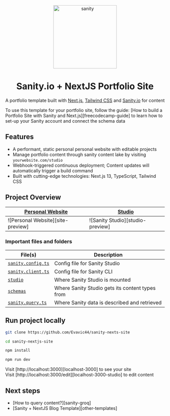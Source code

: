 <div align="center"> 
  <img width="200" alt="sanity" src="https://github.com/Evavic44/sanity-nextjs-site/assets/62628408/27a0746c-addc-478b-b052-9b3890371036">
  <h1>Sanity.io + NextJS Portfolio Site</h1>
  <p>A portfolio template built with <a href="https://nextjs.org">Next.js</a>, <a href="https://tailwindcss.com">Tailwind CSS</a> and <a href="https://sanity.io">Sanity.io</a> for content</p>
</div>

To use this template for your portfolio site, follow the guide: [How to build a Portfolio Site with Sanity and Next.js][freecodecamp-guide] to learn how to set-up your Sanity account and connect the schema data

## Features

- A performant, static personal personal website with editable projects
- Manage portfolio content through sanity content lake by visiting `yourwebsite.com/studio`
- Webhook-triggered continuous deployment; Content updates will automatically trigger a build command
- Built with cutting-edge technologies: Next.js 13, TypeScript, Tailwind CSS

## Project Overview

| [Personal Website][site]          | [Studio][studio]                 |
| --------------------------------- | -------------------------------- |
| ![Personal Website][site-preview] | ![Sanity Studio][studio-preview] |

### Important files and folders

| File(s)                                                   | Description                                     |
| --------------------------------------------------------- | ----------------------------------------------- |
| [`sanity.config.ts`](sanity.config.ts)                    | Config file for Sanity Studio                   |
| [`sanity.client.ts`](sanity/sanity.client.ts)             | Config file for Sanity CLI                      |
| [`studio`](<./app/(studio)/studio/[[...index]]/page.tsx>) | Where Sanity Studio is mounted                  |
| [`schemas`](./schemas)                                    | Where Sanity Studio gets its content types from |
| [`sanity.query.ts`](./sanity/sanity.query.ts)             | Where Sanity data is described and retrieved    |

## Run project locally

```bash
git clone https://github.com/Evavic44/sanity-nexts-site

cd sanity-nextjs-site

npm install

npm run dev
```

Visit [http://localhost:3000][localhost-3000] to see your site <br />
Visit [http://localhost:3000/edit][localhost-3000-studio] to edit content

## Next steps

- [How to query content?][sanity-groq]
- [Sanity + NextJS Blog Template][other-templates]

<!-- LINK VARIABLES -->

[site]: https://almost-studio.vercel.app
[studio]: https://almost-studio.vercel.app/edit
<!-- [site-preview]: https://github.com/Evavic44/sanity-nextjs-site/assets/62628408/46229dc5-e925-4608-909a-848163dd491a
[studio-preview]: https://github.com/Evavic44/sanity-nextjs-site/assets/62628408/53148f15-3b59-4e78-b072-bb0143f8fe81
[sanity-homepage]: https://www.sanity.io
[sanity-groq]: https://www.sanity.io/docs/how-queries-work?utm_source=github.com&utm_medium=referral&utm_campaign=nextjs-v3vercelstarter
[localhost-3000]: http://localhost:3000
[localhost-3000-studio]: http://localhost:3000/studio
[freecodecamp-guide]: freecodecamp.org/news/how-to-build-a-portfolio-site-with-sanity-and-nextjs
[other-templates]: https://github.com/sanity-io/sanity-template-nextjs-appdir-personal-website -->
